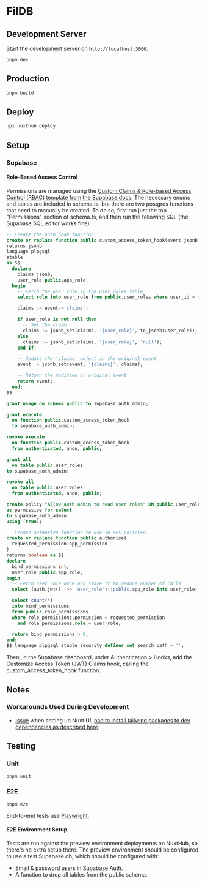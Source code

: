 # FilDB

## Development Server

Start the development server on `http://localhost:3000`:

```bash
pnpm dev
```

## Production

```bash
pnpm build
```

## Deploy

```bash
npx nuxthub deploy
```

## Setup

### Supabase

#### Role-Based Access Control

Permissions are managed using the [Custom Claims & Role-based Access Control (RBAC) template from the Supabase docs](https://supabase.com/docs/guides/database/postgres/custom-claims-and-role-based-access-control-rbac?queryGroups=language&language=plpgsql). The necessary enums and tables are included in schema.ts, but there are two postgres functions that need to manually be created. To do so, first run just the top "Permissions" section of schema.ts, and then run the following SQL (the Supabase SQL editor works fine).

```sql
-- Create the auth hook function
create or replace function public.custom_access_token_hook(event jsonb)
returns jsonb
language plpgsql
stable
as $$
  declare
    claims jsonb;
    user_role public.app_role;
  begin
    -- Fetch the user role in the user_roles table
    select role into user_role from public.user_roles where user_id = (event->>'user_id')::uuid;

    claims := event->'claims';

    if user_role is not null then
      -- Set the claim
      claims := jsonb_set(claims, '{user_role}', to_jsonb(user_role));
    else
      claims := jsonb_set(claims, '{user_role}', 'null');
    end if;

    -- Update the 'claims' object in the original event
    event := jsonb_set(event, '{claims}', claims);

    -- Return the modified or original event
    return event;
  end;
$$;

grant usage on schema public to supabase_auth_admin;

grant execute
  on function public.custom_access_token_hook
  to supabase_auth_admin;

revoke execute
  on function public.custom_access_token_hook
  from authenticated, anon, public;

grant all
  on table public.user_roles
to supabase_auth_admin;

revoke all
  on table public.user_roles
  from authenticated, anon, public;

create policy "Allow auth admin to read user roles" ON public.user_roles
as permissive for select
to supabase_auth_admin
using (true);

-- Create authorize function to use in RLS policies.
create or replace function public.authorize(
  requested_permission app_permission
)
returns boolean as $$
declare
  bind_permissions int;
  user_role public.app_role;
begin
  -- Fetch user role once and store it to reduce number of calls
  select (auth.jwt() ->> 'user_role')::public.app_role into user_role;

  select count(*)
  into bind_permissions
  from public.role_permissions
  where role_permissions.permission = requested_permission
    and role_permissions.role = user_role;

  return bind_permissions > 0;
end;
$$ language plpgsql stable security definer set search_path = '';
```

Then, in the Supabase dashboard, under Authentication > Hooks, add the Customize Access Token (JWT) Claims hook, calling the custom_access_token_hook function.

## Notes

### Workarounds Used During Development

- [Issue](https://github.com/nuxt/ui/issues/3139) when setting up Nuxt UI, [had to install tailwind packages to dev dependencies as described here](https://github.com/nuxt-modules/tailwindcss/issues/942#issuecomment-2669947831).

## Testing

### Unit

`pnpm unit`

### E2E

`pnpm e2e`

End-to-end tests use [Playwright](https://playwright.dev/).

#### E2E Environment Setup

Tests are run against the preview environment deployments on NuxtHub, so there's no extra setup there. The preview environment should be configured to use a test Supabase db, which should be configured with:

- Email & password users in Supabase Auth.
- A function to drop all tables from the public schema.
